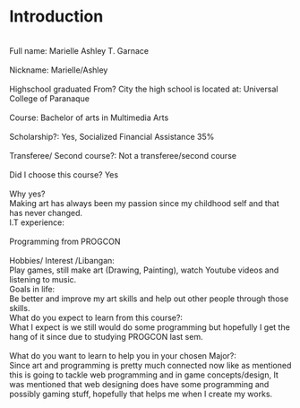 <html>
<h1>Introduction</h1>
<body>
<br>Full name: Marielle Ashley T. Garnace</br>
<br>Nickname: Marielle/Ashley</br>
<br>Highschool graduated From? City the high school is located at: Universal College of Paranaque</br> 
<br>Course: Bachelor of arts in Multimedia Arts</br> 
<br>Scholarship?: Yes, Socialized Financial Assistance 35%</br>
<br>Transferee/ Second course?: Not a transferee/second course</br>  
<br>Did I choose this course? Yes</br> 
<br>Why yes?</br> 
Making art has always been my passion since my childhood self and that has never changed.
<br>I.T experience:</br> 
<br>Programming from PROGCON</br> 
<br>Hobbies/ Interest /Libangan:</br> 
Play games, still make art (Drawing, Painting), watch Youtube videos and listening to music. 
<br>Goals in life:</br> 
Be better and improve my art skills and help out other people through those skills. 
<br>What do you expect to learn from this course?: 
<br>What I expect is we still would do some programming but hopefully I get the hang of it since due to studying PROGCON last sem.</br> 
<br>What do you want to learn to help you in your chosen Major?:</br> 
Since art and programming is pretty much connected now like as mentioned this is going to tackle web programming and in game concepts/design, It was mentioned that web designing does have some programming and possibly gaming stuff, hopefully that helps me when I create my works.</br>  

</body>
</html>
